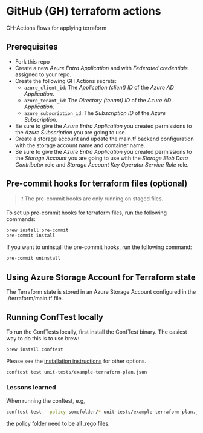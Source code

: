 # GitHub (GH) terraform actions

GH-Actions flows for applying terraform

## Prerequisites

- Fork this repo
- Create a new _Azure Entra Application_ and with _Federated credentials_ assigned to your repo.
- Create the following GH Actions secrets:
  - `azure_client_id`: The _Application (client) ID_ of the _Azure AD Application_.
  - `azure_tenant_id`: The _Directory (tenant) ID_ of the _Azure AD Application_.
  - `azure_subscription_id`: The _Subscription ID_ of the _Azure Subscription_.
- Be sure to give the _Azure Entra Application_ you created permissions to the _Azure Subscription_ you are going to use.
- Create a storage account and update the main.tf backend configuration with the storage account name and container name.
- Be sure to give the _Azure Entra Application_ you created permissions to the _Storage Account_ you are going to use with the _Storage Blob Data Contributor_ role and _Storage Account Key Operator Service Role_ role.

## Pre-commit hooks for terraform files (optional)

> :exclamation: The pre-commit hooks are only running on staged files.

To set up pre-commit hooks for terraform files, run the following commands:

```bash
brew install pre-commit
pre-commit install
```

If you want to uninstall the pre-commit hooks, run the following command:

```bash
pre-commit uninstall
```

## Using Azure Storage Account for Terraform state

The Terraform state is stored in an Azure Storage Account configured in the ./terraform/main.tf file.

## Running ConfTest locally

To run the ConfTests locally, first install the ConfTest binary. The easiest way to do this is to use brew:

```bash
brew install conftest
```

Please see the [installation instructions](https://www.conftest.dev/install/) for other options.

```bash
conftest test unit-tests/example-terraform-plan.json
```

### Lessons learned

When running the conftest, e.g,

```bash
conftest test --policy somefolder/* unit-tests/example-terraform-plan.json
```

the policy folder need to be all .rego files.
